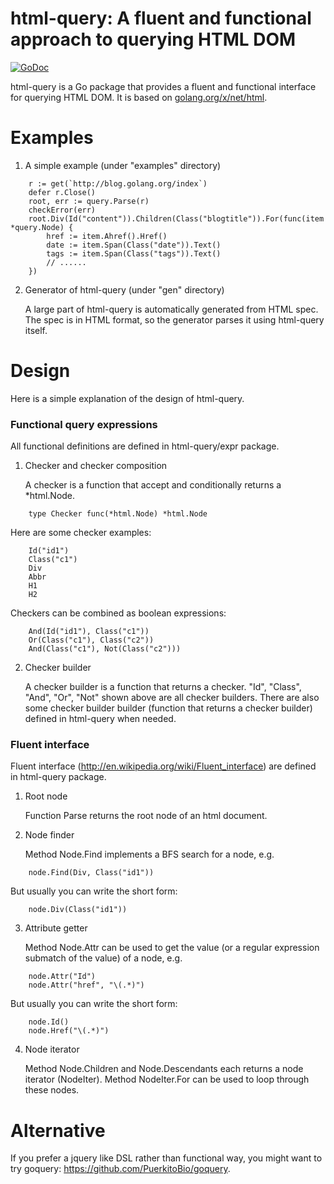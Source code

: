 html-query: A fluent and functional approach to querying HTML DOM
=================================================================

[![GoDoc](https://godoc.org/h12.io/html-query?status.svg)](https://godoc.org/h12.io/html-query)

html-query is a Go package that provides a fluent and functional interface for
querying HTML DOM. It is based on [golang.org/x/net/html](https://godoc.org/golang.org/x/net/html).

Examples
========

1. A simple example (under "examples" directory)
```
    r := get(`http://blog.golang.org/index`)
    defer r.Close()
    root, err := query.Parse(r)
    checkError(err)
    root.Div(Id("content")).Children(Class("blogtitle")).For(func(item *query.Node) {
        href := item.Ahref().Href()
        date := item.Span(Class("date")).Text()
        tags := item.Span(Class("tags")).Text()
        // ......
    })
```

2. Generator of html-query (under "gen" directory)

   A large part of html-query is automatically generated from HTML spec. The
spec is in HTML format, so the generator parses it using html-query itself.

Design
======

Here is a simple explanation of the design of html-query.

### Functional query expressions

All functional definitions are defined in html-query/expr package.

1. Checker and checker composition

   A checker is a function that accept and conditionally returns a *html.Node.
```
    type Checker func(*html.Node) *html.Node
```
   Here are some checker examples:
```
    Id("id1")
    Class("c1")
    Div
    Abbr
    H1
    H2
```
   Checkers can be combined as boolean expressions:
```
    And(Id("id1"), Class("c1"))
    Or(Class("c1"), Class("c2"))
    And(Class("c1"), Not(Class("c2")))
```
2. Checker builder

   A checker builder is a function that returns a checker. "Id", "Class", "And",
   "Or", "Not" shown above are all checker builders. There are also some checker
   builder builder (function that returns a checker builder) defined in
   html-query when needed.

### Fluent interface

Fluent interface (http://en.wikipedia.org/wiki/Fluent_interface) are defined in
html-query package.

1. Root node

   Function Parse returns the root node of an html document.

2. Node finder

   Method Node.Find implements a BFS search for a node, e.g.
```
    node.Find(Div, Class("id1"))
```
   But usually you can write the short form:
```
    node.Div(Class("id1"))
```
3. Attribute getter

   Method Node.Attr can be used to get the value (or a regular expression
   submatch of the value) of a node, e.g.
```
    node.Attr("Id")
    node.Attr("href", "\(.*)")
```
   But usually you can write the short form:
```
    node.Id()
    node.Href("\(.*)")
```
4. Node iterator

   Method Node.Children and Node.Descendants each returns a node iterator
   (NodeIter). Method NodeIter.For can be used to loop through these nodes.

Alternative
===========
If you prefer a jquery like DSL rather than functional way, you might want to
try goquery: https://github.com/PuerkitoBio/goquery.
